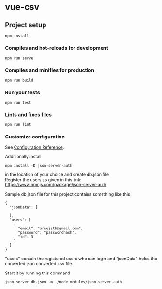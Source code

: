 # vue-csv

## Project setup
```
npm install
```

### Compiles and hot-reloads for development
```
npm run serve
```

### Compiles and minifies for production
```
npm run build
```

### Run your tests
```
npm run test
```

### Lints and fixes files
```
npm run lint
```

### Customize configuration
See [Configuration Reference](https://cli.vuejs.org/config/).

Additionally install
```
npm install -D json-server-auth
```
in the location of your choice and create db.json file  
Register the users as given in this link:  https://www.npmjs.com/package/json-server-auth    

Sample db.json file for this project contains something like this  
```
{
  "jsonData": [
   
  ],
  "users": [
    {
      "email": "sreejith@gmail.com",
      "password": "passwordhash",
      "id": 3
    }
  ]
}
```
"users" contain the registered users who can login and "jsonData" holds the converted json converted csv file.   

Start it by running this command  
```
json-server db.json -m ./node_modules/json-server-auth
```
